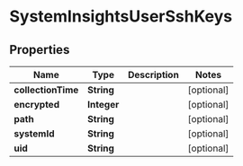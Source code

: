 # SystemInsightsUserSshKeys

## Properties
Name | Type | Description | Notes
------------ | ------------- | ------------- | -------------
**collectionTime** | **String** |  |  [optional]
**encrypted** | **Integer** |  |  [optional]
**path** | **String** |  |  [optional]
**systemId** | **String** |  |  [optional]
**uid** | **String** |  |  [optional]
